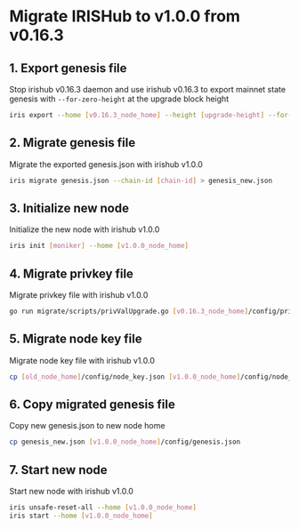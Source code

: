 # Migrate IRISHub to v1.0.0 from v0.16.3

## 1. Export genesis file

Stop irishub v0.16.3 daemon and use irishub v0.16.3 to export mainnet state genesis with `--for-zero-height` at the upgrade block height

```bash
iris export --home [v0.16.3_node_home] --height [upgrade-height] --for-zero-height
```

## 2. Migrate genesis file

Migrate the exported genesis.json with irishub v1.0.0

```bash
iris migrate genesis.json --chain-id [chain-id] > genesis_new.json
```

## 3. Initialize new node

Initialize the new node with irishub v1.0.0

```bash
iris init [moniker] --home [v1.0.0_node_home]
```

## 4. Migrate privkey file

Migrate privkey file with irishub v1.0.0

```bash
go run migrate/scripts/privValUpgrade.go [v0.16.3_node_home]/config/priv_validator.json {$v1.0.0_node_home}/config/priv_validator_key.json {$v1.0.0_node_home}/data/priv_validator_state.json
```

## 5. Migrate node key file

Migrate node key file with irishub v1.0.0

```bash
cp [old_node_home]/config/node_key.json [v1.0.0_node_home]/config/node_key.json
```

## 6. Copy migrated genesis file

Copy new genesis.json to new node home

```bash
cp genesis_new.json [v1.0.0_node_home]/config/genesis.json
```

## 7. Start new node

Start new node with irishub v1.0.0

```bash
iris unsafe-reset-all --home [v1.0.0_node_home]
iris start --home [v1.0.0_node_home]
```
